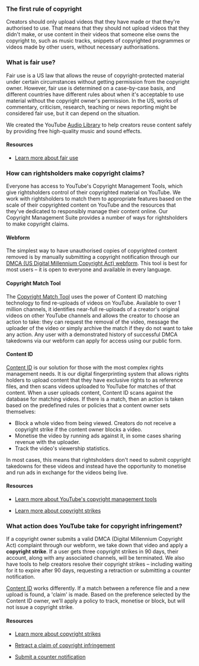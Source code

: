### The first rule of copyright

Creators should only upload videos that they have made or that they're authorised to use. That means that they should not upload videos that they didn't make, or use content in their videos that someone else owns the copyright to, such as music tracks, snippets of copyrighted programmes or videos made by other users, without necessary authorisations.

### What is fair use?

Fair use is a US law that allows the reuse of copyright-protected material under certain circumstances without getting permission from the copyright owner. However, fair use is determined on a case-by-case basis, and different countries have different rules about when it's acceptable to use material without the copyright owner's permission. In the US, works of commentary, criticism, research, teaching or news reporting might be considered fair use, but it can depend on the situation.

We created the YouTube [Audio Library](https://support.google.com/youtube/answer/3376882) to help creators reuse content safely by providing free high-quality music and sound effects.

#### Resources

*   [Learn more about fair use](https://support.google.com/youtube/answer/9783148?hl=en)
    

### How can rightsholders make copyright claims?

Everyone has access to YouTube's Copyright Management Tools, which give rightsholders control of their copyrighted material on YouTube. We work with rightsholders to match them to appropriate features based on the scale of their copyrighted content on YouTube and the resources that they've dedicated to responsibly manage their content online. Our Copyright Management Suite provides a number of ways for rightsholders to make copyright claims.

#### Webform

The simplest way to have unauthorised copies of copyrighted content removed is by manually submitting a copyright notification through our [DMCA (US Digital Millennium Copyright Act) webform](https://www.youtube.com/copyright_complaint_form). This tool is best for most users – it is open to everyone and available in every language.

#### Copyright Match Tool

The [Copyright Match Tool](https://support.google.com/youtube/answer/7648743) uses the power of Content ID matching technology to find re-uploads of videos on YouTube. Available to over 1 million channels, it identifies near-full re-uploads of a creator's original videos on other YouTube channels and allows the creator to choose an action to take: they can request the removal of the video, message the uploader of the video or simply archive the match if they do not want to take any action. Any user with a demonstrated history of successful DMCA takedowns via our webform can apply for access using our public form.

#### Content ID

[Content ID](https://support.google.com/youtube/answer/2797370) is our solution for those with the most complex rights management needs. It is our digital fingerprinting system that allows rights holders to upload content that they have exclusive rights to as reference files, and then scans videos uploaded to YouTube for matches of that content. When a user uploads content, Content ID scans against the database for matching videos. If there is a match, then an action is taken based on the predefined rules or policies that a content owner sets themselves:

*   Block a whole video from being viewed. Creators do not receive a copyright strike if the content owner blocks a video.
*   Monetise the video by running ads against it, in some cases sharing revenue with the uploader.
*   Track the video's viewership statistics.

In most cases, this means that rightsholders don't need to submit copyright takedowns for these videos and instead have the opportunity to monetise and run ads in exchange for the videos being live.

#### Resources

*   [Learn more about YouTube's copyright management tools](https://support.google.com/youtube/answer/9245819?hl=en&ref_topic=9282364)
    
*   [Learn more about copyright strikes](https://support.google.com/youtube/answer/2814000?hl=en&p=c_strike_basics)
    

### What action does YouTube take for copyright infringement?

If a copyright owner submits a valid DMCA (Digital Millennium Copyright Act) complaint through our webform, we take down that video and apply a **copyright strike**. If a user gets three copyright strikes in 90 days, their account, along with any associated channels, will be terminated. We also have tools to help creators resolve their copyright strikes – including waiting for it to expire after 90 days, requesting a retraction or submitting a counter notification.

[Content ID](https://support.google.com/youtube/answer/6013276) works differently. If a match between a reference file and a new upload is found, a 'claim' is made. Based on the preference selected by the Content ID owner, we'll apply a policy to track, monetise or block, but will not issue a copyright strike.

#### Resources

*   [Learn more about copyright strikes](https://support.google.com/youtube/answer/2814000?hl=en&p=c_strike_basics)
    
*   [Retract a claim of copyright infringement](https://support.google.com/youtube/answer/2807691?hl=en)
    
*   [Submit a counter notification](https://support.google.com/youtube/answer/2807684?hl=en)